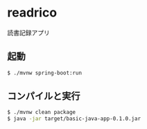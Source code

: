 # readrico
読書記録アプリ

## 起動
```bash
$ ./mvnw spring-boot:run
```

## コンパイルと実行
```bash
$ ./mvnw clean package
$ java -jar target/basic-java-app-0.1.0.jar
```
